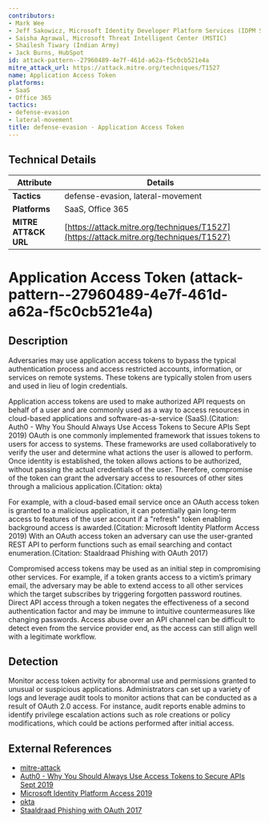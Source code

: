 ```yaml
---
contributors:
- Mark Wee
- Jeff Sakowicz, Microsoft Identity Developer Platform Services (IDPM Services)
- Saisha Agrawal, Microsoft Threat Intelligent Center (MSTIC)
- Shailesh Tiwary (Indian Army)
- Jack Burns, HubSpot
id: attack-pattern--27960489-4e7f-461d-a62a-f5c0cb521e4a
mitre_attack_url: https://attack.mitre.org/techniques/T1527
name: Application Access Token
platforms:
- SaaS
- Office 365
tactics:
- defense-evasion
- lateral-movement
title: defense-evasion - Application Access Token
---
```


## Technical Details

| Attribute | Details |
|-----------|----------|
| **Tactics** | defense-evasion, lateral-movement |
| **Platforms** | SaaS, Office 365 |
| **MITRE ATT&CK URL** | [https://attack.mitre.org/techniques/T1527](https://attack.mitre.org/techniques/T1527) |

# Application Access Token (attack-pattern--27960489-4e7f-461d-a62a-f5c0cb521e4a)

## Description
Adversaries may use application access tokens to bypass the typical authentication process and access restricted accounts, information, or services on remote systems. These tokens are typically stolen from users and used in lieu of login credentials.

Application access tokens are used to make authorized API requests on behalf of a user and are commonly used as a way to access resources in cloud-based applications and software-as-a-service (SaaS).(Citation: Auth0 - Why You Should Always Use Access Tokens to Secure APIs Sept 2019) OAuth is one commonly implemented framework that issues tokens to users for access to systems. These frameworks are used collaboratively to verify the user and determine what actions the user is allowed to perform. Once identity is established, the token allows actions to be authorized, without passing the actual credentials of the user. Therefore, compromise of the token can grant the adversary access to resources of other sites through a malicious application.(Citation: okta)

For example, with a cloud-based email service once an OAuth access token is granted to a malicious application, it can potentially gain long-term access to features of the user account if a "refresh" token enabling background access is awarded.(Citation: Microsoft Identity Platform Access 2019) With an OAuth access token an adversary can use the user-granted REST API to perform functions such as email searching and contact enumeration.(Citation: Staaldraad Phishing with OAuth 2017)

Compromised access tokens may be used as an initial step in compromising other services. For example, if a token grants access to a victim’s primary email, the adversary may be able to extend access to all other services which the target subscribes by triggering forgotten password routines. Direct API access through a token negates the effectiveness of a second authentication factor and may be immune to intuitive countermeasures like changing passwords. Access abuse over an API channel can be difficult to detect even from the service provider end, as the access can still align well with a legitimate workflow.


## Detection
Monitor access token activity for abnormal use and permissions granted to unusual or suspicious applications. Administrators can set up a variety of logs and leverage audit tools to monitor actions that can be conducted as a result of OAuth 2.0 access. For instance, audit reports enable admins to identify privilege escalation actions such as role creations or policy modifications, which could be actions performed after initial access.

## External References
- [mitre-attack](https://attack.mitre.org/techniques/T1527)
- [Auth0 - Why You Should Always Use Access Tokens to Secure APIs Sept 2019](https://auth0.com/blog/why-should-use-accesstokens-to-secure-an-api/)
- [Microsoft Identity Platform Access 2019](https://docs.microsoft.com/en-us/azure/active-directory/develop/access-tokens)
- [okta](https://developer.okta.com/blog/2018/06/20/what-happens-if-your-jwt-is-stolen)
- [Staaldraad Phishing with OAuth 2017](https://staaldraad.github.io/2017/08/02/o356-phishing-with-oauth/)
